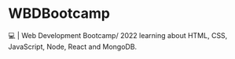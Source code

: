 # WBDBootcamp
💻 | Web Development Bootcamp/ 2022 learning about HTML, CSS, JavaScript, Node, React and MongoDB.
